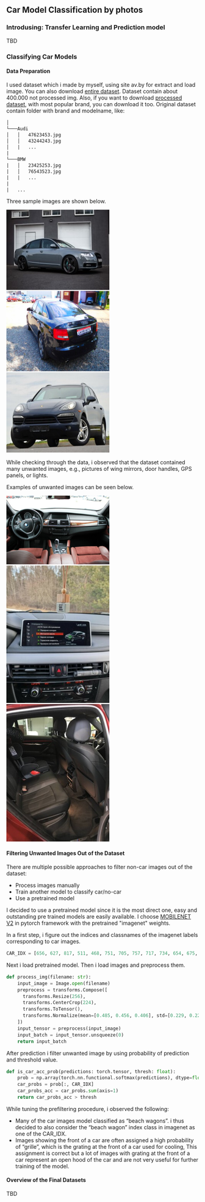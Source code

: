 ## Car Model Classification by photos

### Introdusing: Transfer Learning and Prediction model
TBD
### Classifying Car Models

#### Data Preparation
I used dataset which i made by myself, using site av.by for extract and load image. You can also download [entire dataset](https://github.com/bl4dylion4ik/car_photo_prediction). Dataset contain about 400.000 not processed img.
Also, if you want to download [processed dataset](https://github.com/bl4dylion4ik/car_photo_prediction), with most popular brand, you can download it too.
Original dataset contain folder with brand and modelname, like:
```project
│
└───Audi
│   │   47623453.jpg
│   │   43244243.jpg
│   |   ...
|
└───BMW
|   │   23425253.jpg
|   │   76543523.jpg
|   |   ...
|
|   ...
```
Three sample images are shown below.
<div>
<img src="img_for_readme/1517175.jpg" width="270" height="210">
<img src="img_for_readme/30959382.jpg" width="270" height="210">
<img src="img_for_readme/41840134.jpg" width="270" height="210">
</div>


While checking through the data, i observed that the dataset contained many unwanted images, e.g., pictures of wing mirrors, door handles, GPS panels, or lights.

Examples of unwanted images can be seen below.

<div>
<img src="img_for_readme/47622533.jpg" width="270">
<img src="img_for_readme/57493534.jpg">
<img src="img_for_readme/65405577.jpg" width="270">
</div>

#### Filtering Unwanted Images Out of the Dataset

There are multiple possible approaches to filter non-car images out of the dataset:

- Process images manually
- Train another model to classify car/no-car
- Use a pretrained model

I decided to use a pretrained model since it is the most direct one, easy and outstanding pre trained models are easily available. I choose [MOBILENET V2](https://pytorch.org/hub/pytorch_vision_mobilenet_v2/) in pytorch framework with the pretrained "imagenet" weights.

In a first step, i figure out the indices and classnames of the imagenet labels corresponding to car images.
```python
CAR_IDX = [656, 627, 817, 511, 468, 751, 705, 757, 717, 734, 654, 675, 864, 609, 436]
```
Next i load pretrained model. Then i load images and preprocess them. 

```python
def process_img(filename: str):
    input_image = Image.open(filename)
    preprocess = transforms.Compose([
      transforms.Resize(256),
      transforms.CenterCrop(224),
      transforms.ToTensor(),
      transforms.Normalize(mean=[0.485, 0.456, 0.406], std=[0.229, 0.224, 0.225]),
    ])
    input_tensor = preprocess(input_image)
    input_batch = input_tensor.unsqueeze(0)
    return input_batch
```

After prediction i filter unwanted image by using probability of prediction and threshold value.

```python
def is_car_acc_prob(predictions: torch.tensor, thresh: float):
    prob = np.array(torch.nn.functional.softmax(predictions), dtype=float)
    car_probs = prob[:, CAR_IDX]
    car_probs_acc = car_probs.sum(axis=1)
    return car_probs_acc > thresh
```

While tuning the prefiltering procedure, i observed the following:

- Many of the car images model classified as “beach wagons”. i thus decided to also consider the “beach wagon” index class in imagenet as one of the CAR_IDX.
- Images showing the front of a car are often assigned a high probability of “grille”, which is the grating at the front of a car used for cooling, This assignment is correct but a lot of images with grating at the front of a car represent an open hood of the car and are not very useful for further training of the model.


#### Overview of the Final Datasets
TBD

